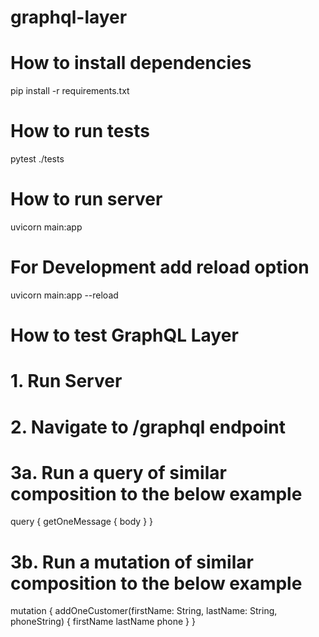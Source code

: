 # graphql-layer

# How to install dependencies
pip install -r requirements.txt

# How to run tests
pytest ./tests

# How to run server
uvicorn main:app
# For Development add reload option
uvicorn main:app --reload

# How to test GraphQL Layer
# 1. Run Server
# 2. Navigate to /graphql endpoint

# 3a. Run a query of similar composition to the below example
query {
    getOneMessage {
        body
    }
}

# 3b. Run a mutation of similar composition to the below example
mutation {
    addOneCustomer(firstName: String, lastName: String, phoneString) {
        firstName
        lastName
        phone
    }
}
